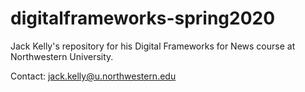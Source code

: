 # digitalframeworks-spring2020
Jack Kelly's repository for his Digital Frameworks for News course at Northwestern University.

Contact: jack.kelly@u.northwestern.edu

